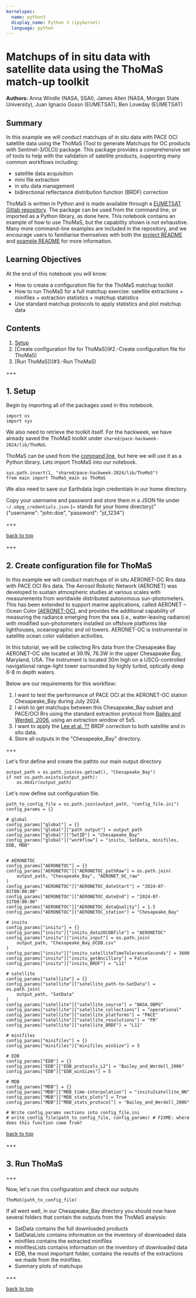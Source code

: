 ```yaml
---
kernelspec:
  name: python3
  display_name: Python 3 (ipykernel)
  language: python
---
```


# Matchups of in situ data with satellite data using the ThoMaS match-up toolkit
**Authors:** Anna Windle (NASA, SSAI), James Allen (NASA, Morgan State University), Juan Ignacio Gossn (EUMETSAT), Ben Loveday (EUMETSAT)


## Summary

In this example we will conduct matchups of in situ data with PACE OCI satellite data using the ThoMaS (Tool to generate Matchups for OC products with Sentinel-3/OLCI) package. This package provides a comprehensive set of tools to help with the validation of satellite products, supporting many common workflows including:

* satellite data acquisition
* mini file extraction
* in situ data management
* bidirectional reflectance distribution function (BRDF) correction

ThoMaS is written in Python and is made available through a [EUMETSAT Gitlab repository](https://gitlab.eumetsat.int/eumetlab/oceans/ocean-science-studies/ThoMaS). The package can be used from the command line, or imported as a Python library, as done here. This notebook contains an example of how to use ThoMaS, but the capability shown is not exhaustive. Many more command-line examples are included in the repository, and we encourage users to familiarise themselves with both the [project README](https://gitlab.eumetsat.int/eumetlab/oceans/ocean-science-studies/ThoMaS/-/blob/main/README.md) and  [example README](https://gitlab.eumetsat.int/eumetlab/oceans/ocean-science-studies/ThoMaS/-/blob/main/README_examples.md) for more information.

## Learning Objectives

At the end of this notebook you will know:

* How to create a configuration file for the ThoMaS matchup toolkit
* How to run ThoMaS for a full matchup exercise: satellite extractions + minifiles + extraction statistics + matchup statistics
* Use standard matchup protocols to apply statistics and plot matchup data

## Contents

1. [Setup](#1.-Setup)
2. [Create configuration file for ThoMaS](#2.-Create configuration file for ThoMaS)
3. [Run ThoMaS])(#3.-Run ThoMaS)

+++

## 1. Setup

Begin by importing all of the packages used in this notebook.

```{code-cell} ipython3
import os
import sys
```

We also need to retrieve the toolkit itself. For the hackweek, we have already saved the ThoMaS toolkit under `shared/pace-hackweek-2024/lib/ThoMaS`.

ThoMaS can be used from the [command line](https://gitlab.eumetsat.int/eumetlab/oceans/ocean-science-studies/ThoMaS/-/blob/main/README_examples.md), but here we will use it as a Python library. Lets import ThoMaS into our notebook.

```{code-cell} ipython3
sys.path.insert(1, "shared/pace-hackweek-2024/lib/ThoMaS")
from main import ThoMaS_main as ThoMaS
```

We also need to save our Earthdata login credentials in our home directory.

Copy your username and password and store them in a JSON file under
`~/.obpg_credentials.json` (~ stands for your home directory)" <br>
{"username": "john.doe", "password": "jd_1234"}

+++

[back to top](#Contents)

+++

## 2. Create configuration file for ThoMaS

In this example we will conduct matchups of in situ AERONET-OC Rrs data with PACE OCI Rrs data. The Aerosol Robotic Network (AERONET) was developed to sustain atmospheric studies at various scales with measurements from worldwide distributed autonomous sun-photometers. This has been extended to support marine applications, called AERONET – Ocean Color [(AERONET-OC)](https://aeronet.gsfc.nasa.gov/new_web/ocean_levels_versions.html), and provides the additional capability of measuring the radiance emerging from the sea (i.e., water-leaving radiance) with modified sun-photometers installed on offshore platforms like lighthouses, oceanographic and oil towers. AERONET-OC is instrumental in satellite ocean color validation activities.

In this tutorial, we will be collecting Rrs data from the Chesapeake Bay AERONET-OC site located at 39.1N, 76.3W in the upper Chesapeake Bay, Maryland, USA. The instrument is located 30m high on a USCG-controlled navigational range-light tower surrounded by highly turbid, optically deep 6-8 m depth waters.

Below are our requirements for this workflow:
1. I want to test the performance of PACE OCI at the AERONET-OC station Chesapeake_Bay during July 2024.
2. I wish to get matchups between this Chesapeake_Bay subset and PACE/OCI Rrs using the standard extraction protocol from [Bailey and Werdell, 2006](https://oceancolor.gsfc.nasa.gov/staff/jeremy/bailey_and_werdell_2006_rse.pdf), using an extraction window of 5x5.
3. I want to apply the [Lee et al. ??](link) BRDF correction to both satellite and in situ data.
4. Store all outputs in the "Chesapeake_Bay" directory.

+++

Let's first define and create the pathto our main output directory

```{code-cell} ipython3
output_path = os.path.join(os.getcwd(), "Chesapeake_Bay")
if not os.path.exists(output_path):
    os.mkdir(output_path)
```

Let's now define out configuration file.

```{code-cell} ipython3
path_to_config_file = os.path.join(output_path, "config_file.ini")
config_params = {}

# global
config_params["global"] = {}
config_params["global"]["path_output"] = output_path
config_params["global"]["SetID"] = "Chesapeake_Bay"
config_params["global"]["workflow"] = "insitu, SatData, minifiles, EDB, MDB"


# AERONETOC
config_params["AERONETOC"] = {}
config_params["AERONETOC"]["AERONETOC_pathRaw"] = os.path.join(
    output_path, "Chesapeake_Bay", "AERONET_OC_raw"
)
config_params["AERONETOC"]["AERONETOC_dateStart"] = "2024-07-01T00:00:00"
config_params["AERONETOC"]["AERONETOC_dateEnd"] = "2024-07-31T00:00:00"
config_params["AERONETOC"]["AERONETOC_dataQuality"] = 1.5
config_params["AERONETOC"]["AERONETOC_station"] = "Chesapeake_Bay"

# insitu
config_params["insitu"] = {}
config_params["insitu"]["insitu_data2OCDBfile"] = "AERONETOC"
config_params["insitu"]["insitu_input"] = os.path.join(
    output_path, "Chesapeake_Bay_OCDB.csv"
)
config_params["insitu"]["insitu_satelliteTimeToleranceSeconds"] = 3600
config_params["insitu"]["insitu_getAncillary"] = False
config_params["insitu"]["insitu_BRDF"] = "L11"

# satellite
config_params["satellite"] = {}
config_params["satellite"]["satellite_path-to-SatData"] = os.path.join(
    output_path, "SatData"
)
config_params["satellite"]["satellite_source"] = "NASA_OBPG"
config_params["satellite"]["satellite_collections"] = "operational"
config_params["satellite"]["satellite_platforms"] = "PACE"
config_params["satellite"]["satellite_resolutions"] = "FR"
config_params["satellite"]["satellite_BRDF"] = "L11"

# minifiles
config_params["minifiles"] = {}
config_params["minifiles"]["minifiles_winSize"] = 5

# EDB
config_params["EDB"] = {}
config_params["EDB"]["EDB_protocols_L2"] = "Bailey_and_Werdell_2006"
config_params["EDB"]["EDB_winSizes"] = 5

# MDB
config_params["MDB"] = {}
config_params["MDB"]["MDB_time-interpolation"] = "insitu2satellite_NN"
config_params["MDB"]["MDB_stats_plots"] = True
config_params["MDB"]["MDB_stats_protocol"] = "Bailey_and_Werdell_2006"

# Write config_params sections into config_file.ini
# write_config_file(path_to_config_file, config_params) # FIXME: where does this function come from?
```

[back to top](#Contents)

+++

## 3. Run ThoMaS

+++

Now, let's run this configuration and check our outputs

```{code-cell} ipython3
ThoMaS(path_to_config_file)
```

If all went well, in our Chesapeake_Bay directory you should now have several folders that contain the outputs from the ThoMaS analysis:
* SatData contains the full downloaded products
* SatDataLists contains information on the inventory of downloaded data
* minifiles contains the extracted minifiles
* minifilesLists contains information on the inventory of downloaded data
* EDB, the most important folder, contains the results of the extractions we made from the minifiles.
* Summary plots of matchups

+++

[back to top](#Contents)
